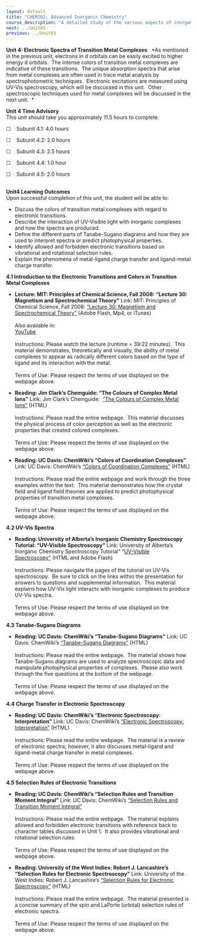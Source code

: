 ```yaml
---
layout: default
title: "CHEM202: Advanced Inorganic Chemistry"
course_description: "A detailed study of the various aspects of inorganic complexes, their physical and chemical properties, and the practical applications that these complexes can have in industrial, analytical, and medicinal chemistry."
next: ../Unit05
previous: ../Unit03
---
```

**Unit 4: Electronic Spectra of Transition Metal Complexes** <span
id="4"></span> 
*As mentioned in the previous unit, electrons in d orbitals can be
easily excited to higher energy d orbitals.  The intense colors of
transition metal complexes are indicative of these transitions.  The
unique absorption spectra that arise from metal complexes are often used
in trace metal analysis by spectrophotometric techniques.  Electronic
excitations are measured using UV-Vis spectroscopy, which will be
discussed in this unit.  Other spectroscopic techniques used for metal
complexes will be discussed in the next unit.  *

**Unit 4 Time Advisory**  
This unit should take you approximately 11.5 hours to complete.  
  
 ☐    Subunit 4.1: 4.0 hours  
  
 ☐    Subunit 4.2: 2.0 hours        
  
 ☐    Subunit 4.3: 2.5 hours  
  
 ☐    Subunit 4.4: 1.0 hour  
  
 ☐    Subunit 4.5: 2.0 hours  
  

**Unit4 Learning Outcomes**  
Upon successful completion of this unit, the student will be able to:  
  
-   Discuss the colors of transition metal complexes with regard to
    electronic transitions.
-   Describe the interaction of UV-Visible light with inorganic
    complexes and how the spectra are produced.
-   Define the different parts of Tanabe-Sugano diagrams and how they
    are used to interpret spectra or predict photophysical properties.
-   Identify allowed and forbidden electronic transitions based on
    vibrational and rotational selection rules.
-   Explain the phenomena of metal-ligand charge transfer and
    ligand-metal charge transfer.

**4.1 Introduction to the Electronic Transitions and Colors in
Transition Metal Complexes** <span id="4.1"></span> 
-   **Lecture: MIT: Principles of Chemical Science, Fall 2008: “Lecture
    30: Magnetism and Spectrochemical Theory”**
    Link: MIT: Principles of Chemical Science, Fall 2008: [“Lecture 30:
    Magnetism and Spectrochemical
    Theory”](http://ocw.mit.edu/courses/chemistry/5-111-principles-of-chemical-science-fall-2008/video-lectures/lecture-30/) (Adobe
    Flash, Mp4, or iTunes)  
        
     Also available in:  
     [YouTube](http://www.youtube.com/watch?v=TgbFcaozNzs)  
        
     Instructions: Please watch the lecture (runtime = 39:22 minutes). 
    This material demonstrates, theoretically and visually, the ability
    of metal complexes to appear as radically different colors based on
    the type of ligand and its interaction with the metal.  
        
     Terms of Use: Please respect the terms of use displayed on the
    webpage above. 

-   **Reading: Jim Clark’s Chemguide: “The Colours of Complex Metal
    Ions”**
    Link: Jim Clark’s Chemguide:  [“The Colours of Complex Metal
    Ions”](http://www.chemguide.co.uk/inorganic/complexions/colour.html#top) (HTML)  
        
     Instructions: Please read the entire webpage.  This material
    discusses the physical process of color perception as well as the
    electronic properties that created colored complexes.  
        
     Terms of Use: Please respect the terms of use displayed on the
    webpage above.

-   **Reading: UC Davis: ChemWiki’s “Colors of Coordination Complexes”**
    Link: UC Davis: ChemWiki’s [“Colors of Coordination
    Complexes”](http://chemwiki.ucdavis.edu/Inorganic_Chemistry/Crystal_Field_Theory/Colors_of_Coordination_Complexes) (HTML)  
        
     Instructions: Please read the entire webpage and work through the
    three examples within the text.  This material demonstrates how the
    crystal field and ligand field theories are applied to predict
    photophysical properties of transition metal complexes.    
        
     Terms of Use: Please respect the terms of use displayed on the
    webpage above.

**4.2 UV-Vis Spectra** <span id="4.2"></span> 
-   **Reading: University of Alberta’s Inorganic Chemistry Spectroscopy
    Tutorial: “UV-Visible Spectroscopy”**
    Link: University of Alberta’s Inorganic Chemistry Spectroscopy
    Tutorial” “[UV-Visible
    Spectroscopy”](http://www.chem.ualberta.ca/~inorglab/spectut/UVpg1.html) (HTML
    and Adobe Flash)  
        
     Instructions: Please navigate the pages of the tutorial on UV-Vis
    spectroscopy.  Be sure to click on the links within the presentation
    for answers to questions and supplemental information.  This
    material explains how UV-Vis light interacts with inorganic
    complexes to produce UV-Vis spectra.  
        
     Terms of Use: Please respect the terms of use displayed on the
    webpage above.

**4.3 Tanabe-Sugano Diagrams** <span id="4.3"></span> 
-   **Reading: UC Davis: ChemWiki’s “Tanabe-Sugano Diagrams”**
    Link: UC Davis: ChemWiki’s [“Tanabe-Sugano
    Diagrams”](https://web.archive.org/web/20120510134957/http://chemwiki.ucdavis.edu/Wikitexts/UC_Davis/UCD_Chem_205%3A_Larsen/ChemWiki_Module_Topics/Tanabe-Sugano_Diagrams) (HTML)  
        
     Instructions: Please read the entire webpage.  The material shows
    how Tanabe-Sugano diagrams are used to analyze spectroscopic data
    and manipulate photophysical properties of complexes.  Please also
    work through the five questions at the bottom of the webpage.    
        
     Terms of Use: Please respect the terms of use displayed on the
    webpage above.

**4.4 Charge Transfer in Electronic Spectroscopy** <span
id="4.4"></span> 
-   **Reading: UC Davis: ChemWiki’s “Electronic Spectroscopy:
    Interpretation”**
    Link: UC Davis: ChemWiki’s [“Electronic Spectroscopy:
    Interpretation”](http://chemwiki.ucdavis.edu/Physical_Chemistry/Spectroscopy/Electronic_Spectroscopy/Electronic_Spectroscopy:_Interpretation) (HTML)  
        
     Instructions: Please read the entire webpage.  The material is a
    review of electronic spectra; however, it also discusses
    metal-ligand and ligand-metal charge transfer in metal complexes.  
        
     Terms of Use: Please respect the terms of use displayed on the
    webpage above.

**4.5 Selection Rules of Electronic Transitions** <span
id="4.5"></span> 
-   **Reading: UC Davis: ChemWiki’s “Selection Rules and Transition
    Moment Integral”**
    Link: UC Davis: ChemWiki’s [“Selection Rules and Transition Moment
    Integral”](http://chemwiki.ucdavis.edu/Wikitexts/UC_Davis/UCD_Chem_205:_Larsen/ChemWiki_Module_Topics/Selection_rules_and_transition_moment_integral#Electronic_Selection_Rules%20)  
        
     Instructions: Please read the entire webpage.  The material
    explains allowed and forbidden electronic transitions with reference
    back to character tables discussed in Unit 1.  It also provides
    vibrational and rotational selection rules.  
        
     Terms of Use: Please respect the terms of use displayed on the
    webpage above.

-   **Reading: University of the West Indies: Robert J. Lancashire’s
    “Selection Rules for Electronic Spectroscopy”**
    Link: University of the West Indies: Robert J. Lancashire’s
    [“Selection Rules for Electronic
    Spectroscopy”](http://wwwchem.uwimona.edu.jm:1104/courses/selrules.html) (HTML)  
        
     Instructions: Please read the entire webpage.  The material
    presented is a concise summary of the spin and LaPorte (orbital)
    selection rules of electronic spectra.  
        
     Terms of Use: Please respect the terms of use displayed on the
    webpage above.


